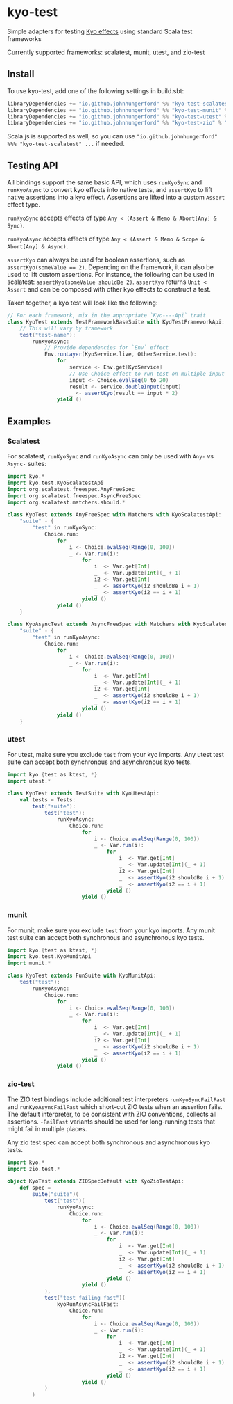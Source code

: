 # kyo-test

Simple adapters for testing [Kyo effects](https://getkyo.io/) using standard Scala test frameworks

Currently supported frameworks: scalatest, munit, utest, and zio-test

## Install

To use kyo-test, add one of the following settings in build.sbt:

```sbt
libraryDependencies += "io.github.johnhungerford" %% "kyo-test-scalatest" % "0.0.2" % Test
libraryDependencies += "io.github.johnhungerford" %% "kyo-test-munit" % "0.0.2" % Test
libraryDependencies += "io.github.johnhungerford" %% "kyo-test-utest" % "0.0.2" % Test
libraryDependencies += "io.github.johnhungerford" %% "kyo-test-zio" % "0.0.2" % Test
```

Scala.js is supported as well, so you can use `"io.github.johnhungerford" %%% "kyo-test-scalatest" ...` if needed.

## Testing API

All bindings support the same basic API, which uses `runKyoSync` and `runKyoAsync` to convert kyo effects into native tests, and `assertKyo` to lift native assertions into a kyo effect. Assertions are lifted into a custom `Assert` effect type. 

`runKyoSync` accepts effects of type `Any < (Assert & Memo & Abort[Any] & Sync)`.

`runKyoAsync` accepts effects of type `Any < (Assert & Memo & Scope & Abort[Any] & Async)`.

`assertKyo` can always be used for boolean assertions, such as `assertKyo(someValue == 2)`. Depending on the framework, it can also be used to lift custom assertions. For instance, the following can be used in scalatest: `assertKyo(someValue shouldBe 2)`. `assertKyo` returns `Unit < Assert` and can be composed with other kyo effects to construct a test.

Taken together, a kyo test will look like the following:

```scala
// For each framework, mix in the appropriate `Kyo----Api` trait
class KyoTest extends TestFrameworkBaseSuite with KyoTestFrameworkApi:
    // This will vary by framework
    test("test-name"):
        runKyoAsync:
            // Provide dependencies for `Env` effect
            Env.runLayer(KyoService.live, OtherService.test):
                for
                    service <- Env.get[KyoService]
                    // Use Choice effect to run test on multiple input values
                    input <- Choice.evalSeq(0 to 20)
                    result <- service.doubleInput(input)
                    _ <- assertKyo(result == input * 2)
                yield ()
```

## Examples

### Scalatest

For scalatest, `runKyoSync` and `runKyoAsync` can only be used with `Any-` vs `Async-` suites:

```scala
import kyo.*
import kyo.test.KyoScalatestApi
import org.scalatest.freespec.AnyFreeSpec
import org.scalatest.freespec.AsyncFreeSpec
import org.scalatest.matchers.should.*

class KyoTest extends AnyFreeSpec with Matchers with KyoScalatestApi:
    "suite" - {
        "test" in runKyoSync:
            Choice.run:
                for
                    i <- Choice.evalSeq(Range(0, 100))
                    _ <- Var.run(i):
                        for
                            i  <- Var.get[Int]
                            _  <- Var.update[Int](_ + 1)
                            i2 <- Var.get[Int]
                            _  <- assertKyo(i2 shouldBe i + 1)
                            _  <- assertKyo(i2 == i + 1)
                        yield ()
                yield ()
    }

class KyoAsyncTest extends AsyncFreeSpec with Matchers with KyoScalatestApi:
    "suite" - {
        "test" in runKyoAsync:
            Choice.run:
                for
                    i <- Choice.evalSeq(Range(0, 100))
                    _ <- Var.run(i):
                        for
                            i  <- Var.get[Int]
                            _  <- Var.update[Int](_ + 1)
                            i2 <- Var.get[Int]
                            _  <- assertKyo(i2 shouldBe i + 1)
                            _  <- assertKyo(i2 == i + 1)
                        yield ()
                yield ()
    }
```

### utest

For utest, make sure you exclude `test` from your kyo imports. Any utest test suite can accept both synchronous and asynchronous kyo tests.

```scala
import kyo.{test as ktest, *}
import utest.*

class KyoTest extends TestSuite with KyoUtestApi:
    val tests = Tests:
        test("suite"):
            test("test"):
                runKyoAsync:
                    Choice.run:
                        for
                            i <- Choice.evalSeq(Range(0, 100))
                            _ <- Var.run(i):
                                for
                                    i  <- Var.get[Int]
                                    _  <- Var.update[Int](_ + 1)
                                    i2 <- Var.get[Int]
                                    _  <- assertKyo(i2 shouldBe i + 1)
                                    _  <- assertKyo(i2 == i + 1)
                                yield ()
                        yield ()
```

### munit

For munit, make sure you exclude `test` from your kyo imports. Any munit test suite can accept both synchronous and asynchronous kyo tests.

```scala
import kyo.{test as ktest, *}
import kyo.test.KyoMunitApi
import munit.*

class KyoTest extends FunSuite with KyoMunitApi:
    test("test"):
        runKyoAsync:
            Choice.run:
                for
                    i <- Choice.evalSeq(Range(0, 100))
                    _ <- Var.run(i):
                        for
                            i  <- Var.get[Int]
                            _  <- Var.update[Int](_ + 1)
                            i2 <- Var.get[Int]
                            _  <- assertKyo(i2 shouldBe i + 1)
                            _  <- assertKyo(i2 == i + 1)
                        yield ()
                yield ()
```

### zio-test

The ZIO test bindings include additional test interpreters `runKyoSyncFailFast` and `runKyoAsyncFailFast` which short-cut ZIO tests when an assertion fails. The default interpreter, to be consistent with ZIO conventions, collects all assertions. `-FailFast` variants should be used for long-running tests that might fail in multiple places.

Any zio test spec can accept both synchronous and asynchronous kyo tests. 

```scala
import kyo.*
import zio.test.*

object KyoTest extends ZIOSpecDefault with KyoZioTestApi:
    def spec =
        suite("suite")(
            test("test")(
                runKyoAsync:
                    Choice.run:
                        for
                            i <- Choice.evalSeq(Range(0, 100))
                            _ <- Var.run(i):
                                for
                                    i  <- Var.get[Int]
                                    _  <- Var.update[Int](_ + 1)
                                    i2 <- Var.get[Int]
                                    _  <- assertKyo(i2 shouldBe i + 1)
                                    _  <- assertKyo(i2 == i + 1)
                                yield ()
                        yield ()
            ),
            test("test failing fast")(
                kyoRunAsyncFailFast:
                    Choice.run:
                        for
                            i <- Choice.evalSeq(Range(0, 100))
                            _ <- Var.run(i):
                                for
                                    i  <- Var.get[Int]
                                    _  <- Var.update[Int](_ + 1)
                                    i2 <- Var.get[Int]
                                    _  <- assertKyo(i2 shouldBe i + 1)
                                    _  <- assertKyo(i2 == i + 1)
                                yield ()
                        yield ()
            )
        )
```
